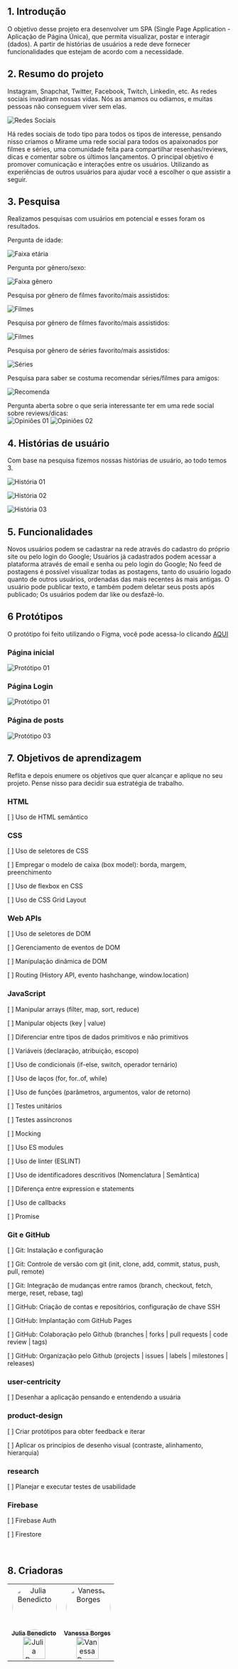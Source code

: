 ## 1. Introdução
O objetivo desse projeto era desenvolver um SPA (Single Page Application - Aplicação de Página Única), que permita visualizar, postar e interagir (dados). A partir de histórias de usuários a rede deve fornecer funcionalidades que estejam de acordo com a necessidade.

## 2. Resumo do projeto

Instagram, Snapchat, Twitter, Facebook, Twitch, Linkedin, etc. As redes sociais
invadiram nossas vidas. Nós as amamos ou odiamos, e muitas pessoas não conseguem
viver sem elas.

![Redes Sociais](thumb.png)


Há redes sociais de todo tipo para todos os tipos de interesse, pensando nisso criamos o Mírame uma rede social para todos os apaixonados por filmes e séries, uma comunidade feita para compartilhar resenhas/reviews, dicas e comentar sobre os últimos lançamentos. O principal objetivo é promover comunicação e interações entre os usuários. Utilizando as experiências de outros usuários para ajudar você a escolher o que assistir a seguir. 

## 3. Pesquisa
Realizamos pesquisas com usuários em potencial e esses foram os resultados.

Pergunta de idade:

![Faixa etária](src/img-readme/faixa-etaria.png)

Pergunta por gênero/sexo:

![Faixa gênero](src/img-readme/identidade-genero.png)

Pesquisa por gênero de filmes favorito/mais assistidos:

![Filmes](src/img-readme/genero-filme.png)

Pesquisa por gênero de filmes favorito/mais assistidos:

![Filmes](src/img-readme/genero-filme.png)

Pesquisa por gênero de séries favorito/mais assistidos:

![Séries](src/img-readme/genero-serie.png)

Pesquisa para saber se costuma recomendar séries/filmes para amigos:

![Recomenda](src/img-readme/recomenda-para-amigos.png)

Pergunta aberta sobre o que seria interessante ter em uma rede social sobre reviews/dicas:
<br>
![Opiniões 01](src/img-readme/opnioes-01.png)
![Opiniões 02](src/img-readme/opinioes-02.png)

## 4. Histórias de usuário
Com base na pesquisa fizemos nossas histórias de usuário, ao todo temos 3.

![História 01](src/img-readme/Hist%C3%B3ria%2001.png)

![História 02](src/img-readme/Hist%C3%B3ria%2002.png)

![História 03](src/img-readme/Hist%C3%B3ria%2003.png)

## 5. Funcionalidades
Novos usuários podem se cadastrar na rede através do cadastro do próprio site ou pelo login do Google; Usuários já cadastrados podem acessar a plataforma através de email e senha ou pelo login do Google; No feed de postagens é possível visualizar todas as postagens, tanto do usuário logado quanto de outros usuários, ordenadas das mais recentes às mais antigas. O usuário pode publicar texto, e também podem deletar seus posts após publicado; Os usuários podem dar like ou desfazê-lo.

## 6 Protótipos
O protótipo foi feito utilizando o Figma, você pode acessa-lo clicando <a href="https://www.figma.com/file/1qKqJVctzn43g0VXAty1fi/Mirame---Social-Network?node-id=0%3A1">AQUI</a>

### Página inicial
![Protótipo 01](src/img-readme/Home%20-%20Mobile.png)

### Página Login
![Protótipo 01](src/img-readme/Login%20-%20Mobile.png)

### Página de posts
![Protótipo 03](src/img-readme/Home%20-%20Posts.png)

## 7. Objetivos de aprendizagem

Reflita e depois enumere os objetivos que quer alcançar e aplique no seu projeto. Pense nisso para decidir sua estratégia de trabalho.

### HTML
[ ] Uso de HTML semântico

### CSS
 [ ] Uso de seletores de CSS

 [ ] Empregar o modelo de caixa (box model): borda, margem, preenchimento

 [ ] Uso de flexbox en CSS

 [ ] Uso de CSS Grid Layout
### Web APIs
 [ ] Uso de seletores de DOM

 [ ] Gerenciamento de eventos de DOM

 [ ] Manipulação dinâmica de DOM

 [ ] Routing (History API, evento hashchange, window.location)

### JavaScript
 [ ] Manipular arrays (filter, map, sort, reduce)

 [ ] Manipular objects (key | value)

 [ ] Diferenciar entre tipos de dados primitivos e não primitivos

 [ ] Variáveis (declaração, atribuição, escopo)

 [ ] Uso de condicionais (if-else, switch, operador ternário)

 [ ] Uso de laços (for, for..of, while)

 [ ] Uso de funções (parâmetros, argumentos, valor de retorno)

 [ ] Testes unitários

 [ ] Testes assíncronos

 [ ] Mocking

 [ ] Uso ES modules

 [ ] Uso de linter (ESLINT)

 [ ] Uso de identificadores descritivos (Nomenclatura | Semântica)

 [ ] Diferença entre expression e statements

 [ ] Uso de callbacks

 [ ] Promise
### Git e GitHub
 [ ] Git: Instalação e configuração

 [ ] Git: Controle de versão com git (init, clone, add, commit, status, push, pull, remote)

 [ ] Git: Integração de mudanças entre ramos (branch, checkout, fetch, merge, reset, rebase, tag)

 [ ] GitHub: Criação de contas e repositórios, configuração de chave SSH

 [ ] GitHub: Implantação com GitHub Pages

 [ ] GitHub: Colaboração pelo Github (branches | forks | pull requests | code review | tags)

 [ ] GitHub: Organização pelo Github (projects | issues | labels | milestones | releases)

### user-centricity
 [ ] Desenhar a aplicação pensando e entendendo a usuária
### product-design
 [ ] Criar protótipos para obter feedback e iterar

 [ ] Aplicar os princípios de desenho visual (contraste, alinhamento, hierarquia)

### research
 [ ] Planejar e executar testes de usabilidade
### Firebase
 [ ] Firebase Auth

 [ ] Firestore

<br>

 ## 8. Criadoras

<table>
  <tr>
    <td align="center">
      <a href="https://github.com/juliabb">
  <img align="right" alt="Julia Benedicto"  width="100px;"style="border-radius:50px;" src="https://avatars.githubusercontent.com/u/68789655?v=4.png"><br>
             <sub>
          <b>Julia Benedicto</b><br>
           <a href="https://www.linkedin.com/in/julia-benedicto"><img align="center" alt="Julia Benedicto"  width="50px; "src="https://raw.githubusercontent.com/devicons/devicon/1119b9f84c0290e0f0b38982099a2bd027a48bf1/icons/linkedin/linkedin-original.svg"></a>
        </sub>
      </a>
    </td>
     <td align="center">
      <a href="https://github.com/vanessavb92">
  <img align="right" alt="Vanessa Borges"  width="100px;" style="border-radius:50px;" src="https://avatars.githubusercontent.com/u/89863244?v=4"> <br>       
  <sub>
          <b>Vanessa Borges</b><br>
          <a href="https://www.linkedin.com/in/vanessa-borges-a05b4636/"><img align="center" alt="Vanessa Borges"  width="50px; "src="https://raw.githubusercontent.com/devicons/devicon/1119b9f84c0290e0f0b38982099a2bd027a48bf1/icons/linkedin/linkedin-original.svg"></a>
        </sub>
      </a>
    </td>
  </tr>
</table>

